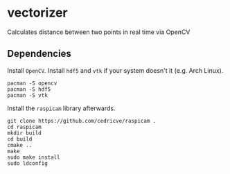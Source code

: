# vectorizer
Calculates distance between two points in real time via OpenCV

## Dependencies
Install `OpenCV`. Install `hdf5` and `vtk` if your system doesn't it (e.g. Arch Linux).
```
pacman -S opencv
pacman -S hdf5
pacman -S vtk
```

Install the `raspicam` library afterwards.
```
git clone https://github.com/cedricve/raspicam .
cd raspicam
mkdir build
cd build
cmake ..
make
sudo make install
sudo ldconfig
```
